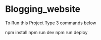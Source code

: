 # Blogging_website

To Run this Project 
Type 3 commands below

npm install
npm run dev
npm run deploy
